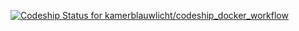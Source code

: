 [ ![Codeship Status for kamerblauwlicht/codeship_docker_workflow](https://codeship.com/projects/792be980-a64e-0133-11fd-326223f7077d/status?branch=master)](https://codeship.com/projects/129859)